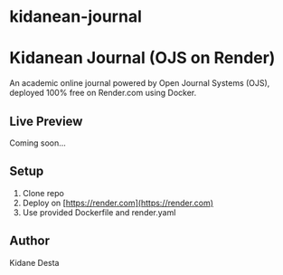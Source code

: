 # kidanean-journal
# Kidanean Journal (OJS on Render)

An academic online journal powered by Open Journal Systems (OJS), deployed 100% free on Render.com using Docker.

## Live Preview
Coming soon...

## Setup

1. Clone repo
2. Deploy on [https://render.com](https://render.com)
3. Use provided Dockerfile and render.yaml

## Author
Kidane Desta
